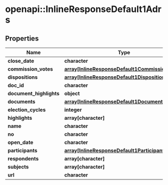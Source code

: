 # openapi::InlineResponseDefault1Adrs


## Properties
Name | Type | Description | Notes
------------ | ------------- | ------------- | -------------
**close_date** | **character** |  | [optional] 
**commission_votes** | [**array[InlineResponseDefault1CommissionVotes]**](inline_response_default_1_commission_votes.md) |  | [optional] 
**dispositions** | [**array[InlineResponseDefault1Dispositions]**](inline_response_default_1_dispositions.md) |  | [optional] 
**doc_id** | **character** |  | [optional] 
**document_highlights** | **object** |  | [optional] 
**documents** | [**array[InlineResponseDefault1Documents]**](inline_response_default_1_documents.md) |  | [optional] 
**election_cycles** | **integer** |  | [optional] 
**highlights** | **array[character]** |  | [optional] 
**name** | **character** |  | [optional] 
**no** | **character** |  | [optional] 
**open_date** | **character** |  | [optional] 
**participants** | [**array[InlineResponseDefault1Participants]**](inline_response_default_1_participants.md) |  | [optional] 
**respondents** | **array[character]** |  | [optional] 
**subjects** | **array[character]** |  | [optional] 
**url** | **character** |  | [optional] 



